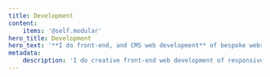 ```yaml
---
title: Development
content:
    items: '@self.modular'
hero_title: Development
hero_text: '**I do front-end, and CMS web development** of bespoke websites, web apps, and webshops. I develop custom solutions running on WordPress, Grav or Perch.'
metadata:
    description: 'I do creative front-end web development of responsive websites, and work with WordPress, Grav or Perch CMS for simple content management.'
---
```


